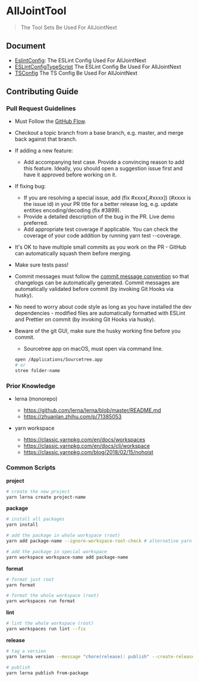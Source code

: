 # AllJointTool

> The Tool Sets Be Used For AllJointNext

## Document

- [EslintConfig](https://github.com/AllJointTW/AllJointTool/tree/master/packages/ESLintConfig): The ESLint Config Used For AllJointNext
- [ESLintConfigTypeScript](https://github.com/AllJointTW/AllJointTool/tree/master/packages/ESLintConfigTypeScript) The ESLint Config Be Used For AllJointNext
- [TSConfig](https://github.com/AllJointTW/AllJointTool/tree/master/packages/TSConfig) The TS Config Be Used For AllJointNext

## Contributing Guide

### Pull Request Guidelines

- Must Follow the [GitHub Flow](https://guides.github.com/introduction/flow/).

- Checkout a topic branch from a base branch, e.g. master, and merge back against that branch.

- If adding a new feature:

  - Add accompanying test case. Provide a convincing reason to add this feature. Ideally, you should open a suggestion issue first and have it approved before working on it.

- If fixing bug:

  - If you are resolving a special issue, add (fix #xxxx[,#xxxx]) (#xxxx is the issue id) in your PR title for a better release log, e.g. update entities encoding/decoding (fix #3899).
  - Provide a detailed description of the bug in the PR. Live demo preferred.
  - Add appropriate test coverage if applicable. You can check the coverage of your code addition by running yarn test --coverage.

- It's OK to have multiple small commits as you work on the PR - GitHub can automatically squash them before merging.

- Make sure tests pass!

- Commit messages must follow the [commit message convention](https://www.conventionalcommits.org/en/v1.0.0/) so that changelogs can be automatically generated. Commit messages are automatically validated before commit (by invoking Git Hooks via husky).

- No need to worry about code style as long as you have installed the dev dependencies - modified files are automatically formatted with ESLint and Prettier on commit (by invoking Git Hooks via husky).

- Beware of the git GUI, make sure the husky working fine before you commit.
  - Sourcetree app on macOS, must open via command line.
  ```sh
  open /Applications/Sourcetree.app
  # or
  stree folder-name
  ```

### Prior Knowledge

- lerna (monorepo)

  - https://github.com/lerna/lerna/blob/master/README.md
  - https://zhuanlan.zhihu.com/p/71385053

- yarn workspace
  - https://classic.yarnpkg.com/en/docs/workspaces
  - https://classic.yarnpkg.com/en/docs/cli/workspace
  - https://classic.yarnpkg.com/blog/2018/02/15/nohoist

### Common Scripts

**project**

```sh
# create the new project
yarn lerna create project-name
```

**package**

```sh
# install all packages
yarn install

# add the package in whole workspace (root)
yarn add package-name --ignore-workspace-root-check # alternative yarn add package-name -W

# add the package in special workspace
yarn workspace workspace-name add package-name
```

**format**

```sh
# format just root
yarn format

# format the whole workspace (root)
yarn workspaces run format
```

**lint**

```sh
# lint the whole workspace (root)
yarn workspaces run lint --fix
```

**release**

```sh
# tag a version
yarn lerna version --message "chore(release): publish" --create-release github

# publish
yarn lerna publish from-package
```
